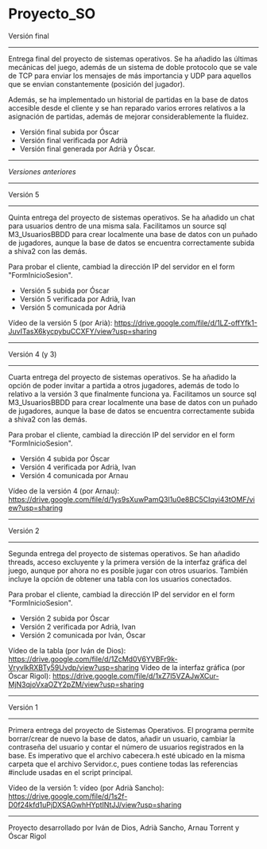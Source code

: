 # Proyecto_SO
Versión final
____________________________________________________________________________________________________________________________________________
Entrega final del proyecto de sistemas operativos. Se ha añadido las últimas mecánicas del juego, además de un sistema de doble protocolo 
que se vale de TCP para enviar los mensajes de más importancia y UDP para aquellos que se envian constantemente (posición del jugador). 

Además, se ha implementado un historial de partidas en la base de datos accesible desde el cliente y se han reparado varios errores relativos 
a la asignación de partidas, además de mejorar considerablemente la fluidez.

- Versión final subida por Óscar
- Versión final verificada por Adrià
- Versión final generada por Adrià y Óscar.

____________________________________________________________________________________________________________________________________________
_Versiones anteriores_
____________________________________________________________________________________________________________________________________________

Versión 5
____________________________________________________________________________________________________________________________________________
Quinta entrega del proyecto de sistemas operativos. Se ha añadido un chat para usuarios dentro de una misma sala. 
Facilitamos un source sql M3_UsuariosBBDD para crear localmente una base de datos con un puñado de jugadores, aunque la base de datos se 
encuentra correctamente subida a shiva2 con las demás.

Para probar el cliente, cambiad la dirección IP del servidor en el form "FormInicioSesion".

- Versión 5 subida por Óscar
- Versión 5 verificada por Adrià, Ivan
- Versión 5 comunicada por Adrià

Vídeo de la versión 5 (por Arià): https://drive.google.com/file/d/1LZ-offYfk1-JuvITasX6kycpybuCCXFY/view?usp=sharing
____________________________________________________________________________________________________________________________________________

Versión 4 (y 3)
____________________________________________________________________________________________________________________________________________
Cuarta entrega del proyecto de sistemas operativos. Se ha añadido la opción de poder invitar a partida a otros jugadores, además de todo
lo relativo a la versión 3 que finalmente funciona ya. Facilitamos un source sql M3_UsuariosBBDD para crear localmente una base de datos con
un puñado de jugadores, aunque la base de datos se encuentra correctamente subida a shiva2 con las demás.

Para probar el cliente, cambiad la dirección IP del servidor en el form "FormInicioSesion".

- Versión 4 subida por Óscar
- Versión 4 verificada por Adrià, Ivan
- Versión 4 comunicada por Arnau

Vídeo de la versión 4 (por Arnau): https://drive.google.com/file/d/1ys9sXuwPamQ3l1u0e8BC5CIqyi43tOMF/view?usp=sharing
____________________________________________________________________________________________________________________________________________

Versión 2
____________________________________________________________________________________________________________________________________________
Segunda entrega del proyecto de sistemas operativos. Se han añadido threads, acceso excluyente y la primera versión de la interfaz gráfica 
del juego, aunque por ahora no es posible jugar con otros usuarios. También incluye la opción de obtener una tabla con los usuarios 
conectados. 

Para probar el cliente, cambiad la dirección IP del servidor en el form "FormInicioSesion".

- Versión 2 subida por Óscar
- Versión 2 verificada por Adrià, Ivan
- Versión 2 comunicada por Iván, Óscar

Vídeo de la tabla (por Iván de Dios): https://drive.google.com/file/d/1ZcMd0V6YVBFr9k-VryvlkRXBTy59Uvdp/view?usp=sharing
Vídeo de la interfaz gráfica (por Óscar Rigol): https://drive.google.com/file/d/1xZ7l5VZAJwXCur-MjN3qjoVxaOZY2pZM/view?usp=sharing
____________________________________________________________________________________________________________________________________________

Versión 1
____________________________________________________________________________________________________________________________________________
Primera entrega del proyecto de Sistemas Operativos. El programa permite borrar/crear de nuevo la base de datos, añadir un usuario, cambiar 
la contraseña del usuario y contar el número de usuarios registrados en la base. Es imperativo que el archivo cabecera.h esté ubicado en la 
misma carpeta que el archivo Servidor.c, pues contiene todas las referencias #include usadas en el script principal.

Vídeo de la versión 1: vídeo (por Adrià Sancho): https://drive.google.com/file/d/1s2f-D0f24kfd1uPjDXSAGwhHYptINtJJ/view?usp=sharing
____________________________________________________________________________________________________________________________________________
Proyecto desarrollado por Iván de Dios, Adrià Sancho, Arnau Torrent y Óscar Rigol
